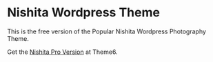 # Nishita Wordpress Theme

This is the free version of the Popular Nishita Wordpress Photography Theme.

Get the [Nishita Pro Version](http://theme6.com/nishita/) at Theme6.